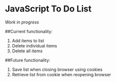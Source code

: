 # JavaScript To Do List

*Work in progress*

##Current functionality:

1. Add items to list
2. Delete individual items
3. Delete all items

##Future functionality:

1. Save list when closing browser using cookies
2. Retrieve list from cookie when reopening browser